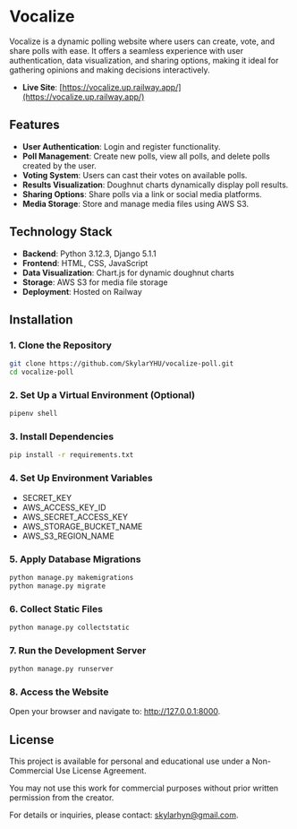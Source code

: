 # Vocalize

Vocalize is a dynamic polling website where users can create, vote, and share polls with ease. It offers a seamless experience with user authentication, data visualization, and sharing options, making it ideal for gathering opinions and making decisions interactively.

- **Live Site**: [https://vocalize.up.railway.app/](https://vocalize.up.railway.app/)


## Features
- **User Authentication**: Login and register functionality.
- **Poll Management**: Create new polls, view all polls, and delete polls created by the user.
- **Voting System**: Users can cast their votes on available polls.
- **Results Visualization**: Doughnut charts dynamically display poll results.
- **Sharing Options**: Share polls via a link or social media platforms.
- **Media Storage**: Store and manage media files using AWS S3.

## Technology Stack
- **Backend**: Python 3.12.3, Django 5.1.1
- **Frontend**: HTML, CSS, JavaScript
- **Data Visualization**: Chart.js for dynamic doughnut charts
- **Storage**: AWS S3 for media file storage
- **Deployment**: Hosted on Railway

## Installation
### 1. Clone the Repository
```bash
git clone https://github.com/SkylarYHU/vocalize-poll.git
cd vocalize-poll
```

### 2. Set Up a Virtual Environment (Optional)
```bash
pipenv shell
```

### 3. Install Dependencies
```bash
pip install -r requirements.txt
```

### 4. Set Up Environment Variables
- SECRET_KEY
- AWS_ACCESS_KEY_ID
- AWS_SECRET_ACCESS_KEY
- AWS_STORAGE_BUCKET_NAME
- AWS_S3_REGION_NAME

### 5. Apply Database Migrations
```bash
python manage.py makemigrations
python manage.py migrate
```

### 6. Collect Static Files
```bash
python manage.py collectstatic
```

### 7. Run the Development Server
```bash
python manage.py runserver
```

### 8. Access the Website
Open your browser and navigate to: http://127.0.0.1:8000.

## License
This project is available for personal and educational use under a Non-Commercial Use License Agreement.

You may not use this work for commercial purposes without prior written permission from the creator.

For details or inquiries, please contact: skylarhyn@gmail.com.


